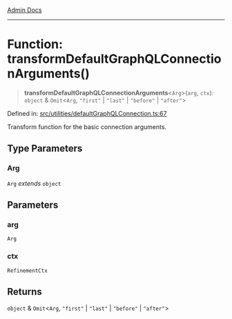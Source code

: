 [Admin Docs](/)

***

# Function: transformDefaultGraphQLConnectionArguments()

> **transformDefaultGraphQLConnectionArguments**\<`Arg`\>(`arg`, `ctx`): `object` & `Omit`\<`Arg`, `"first"` \| `"last"` \| `"before"` \| `"after"`\>

Defined in: [src/utilities/defaultGraphQLConnection.ts:67](https://github.com/PalisadoesFoundation/talawa-api/blob/ba7157ff8b26bc2c54d7ad9ad4d0db0ff21eda4d/src/utilities/defaultGraphQLConnection.ts#L67)

Transform function for the basic connection arguments.

## Type Parameters

### Arg

`Arg` *extends* `object`

## Parameters

### arg

`Arg`

### ctx

`RefinementCtx`

## Returns

`object` & `Omit`\<`Arg`, `"first"` \| `"last"` \| `"before"` \| `"after"`\>
